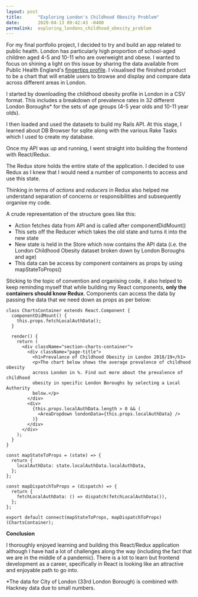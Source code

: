 ```yaml
---
layout: post
title:      "Exploring London's Childhood Obesity Problem"
date:       2020-04-13 09:42:43 -0400
permalink:  exploring_londons_childhood_obesity_problem
---
```



For my final portfolio project, I decided to try and build an app related to public health. London has particularly high proportion of school-aged children aged 4-5 and 10-11 who are overweight and obese. I wanted to focus on shining a light on this issue by sharing the data available from Public Health England's [fingertips profile](https://fingertips.phe.org.uk/). I visualised the finished product to be a chart that will enable users to browse and display and compare data across different areas in London. 

I started by downloading the childhood obesity profile in London in a CSV format.  This includes a breakdown of prevalence rates in 32 different London Boroughs* for the sets of age groups (4-5 year olds and 10-11 year olds). 

I then loaded and used the datasets to build my Rails API. At this stage, I learned about DB Browser for sqlite along with the various Rake Tasks which I used to create my database. 

Once my API was up and running, I went straight into building the frontend with React/Redux. 

The Redux store holds the entire state of the application. I decided to use Redux as I knew that I would need a number of components to access and use this state. 

Thinking in terms of *actions* and *reducers* in Redux also helped me understand separation of concerns or responsibilities and subsequently organise my code. 

A crude representation of the structure goes like this: 

* Action fetches data from API and is called after componentDidMount()
* This sets off the Reducer which takes the old state and turns it into the new state 
* New state is held in the Store which now contains the API data (i.e. the London Childhood Obesity dataset broken down by London Boroughs and age)
* This data can be access by component containers as props by using mapStateToProps() 

Sticking to the topic of convention and organising code, it also helped to keep reminding myself that while building my React components, **only the containers should know Redux**. Components can access the data by passing the data that we need down as props as per below:

```
class ChartsContainer extends React.Component {
  componentDidMount() {
    this.props.fetchLocalAuthData();
  }

  render() {
    return (
      <div className="section-charts-container">
        <div className="page-title">
          <h1>Prevalance of Childhood Obesity in London 2018/19</h1>
          <p>The chart below shows the average prevalence of childhood obesity
          across London in %. Find out more about the prevalence of childhood
          obesity in specific London Boroughs by selecting a Local Authority
          below.</p>
        </div>
        <div>
          {this.props.localAuthData.length > 0 && (
            <AreaDropdown londonData={this.props.localAuthData} />
          )}
        </div>
      </div>
    );
  }
}

const mapStateToProps = (state) => {
  return {
    localAuthData: state.localAuthData.localAuthData,
  };
};

const mapDispatchToProps = (dispatch) => {
  return {
    fetchLocalAuthData: () => dispatch(fetchLocalAuthData()),
  };
};

export default connect(mapStateToProps, mapDispatchToProps)(ChartsContainer);
```

**Conclusion**

I thoroughly enjoyed learning and building this React/Redux application although I have had a lot of challenges along the way (including the fact that we are in the middle of a pandemic). There is a lot to learn but frontend development as a career, specifically in React is looking like an attractive and enjoyable path to go into. 



*The data for City of London (33rd London Borough) is combined with Hackney data due to small numbers. 






